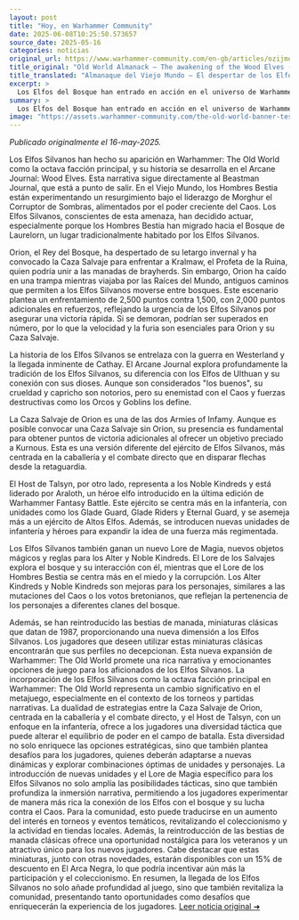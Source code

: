 ```yaml
---
layout: post
title: "Hoy, en Warhammer Community"
date: 2025-06-08T10:25:50.573657
source_date: 2025-05-16
categories: noticias
original_url: https://www.warhammer-community.com/en-gb/articles/ozijmoha/old-world-almanack-the-awakening-of-the-wood-elves/
title_original: "Old World Almanack – The awakening of the Wood Elves - Warhammer Community"
title_translated: "Almanaque del Viejo Mundo – El despertar de los Elfos del Bosque - Comunidad Warhammer"
excerpt: >
  Los Elfos del Bosque han entrado en acción en el universo de Warhammer: The Old World, convirtiéndose en la octava facción central en llegar. Con la amenaza de los Hombres Bestia al acecho, los espíritus del bosque han despertado para enfrentar el peligro. La historia sigue a Orion y su Cacería Salvaje mientras intentan derrotar a Kralmaw, el Profeta de la Ruina, en el Bosque de Laurelorn. La narrativa promete una batalla épica donde la rapidez y la furia de los Elfos del Bosque serán cruciales para asegurar una victoria rápida y evitar ser superados por las fuerzas del Caos. ¡Una emocionante expansión que conecta con los eventos en curso en el Viejo Mundo!
summary: >
  Los Elfos del Bosque han entrado en acción en el universo de Warhammer: The Old World, convirtiéndose en la octava facción central en llegar. Con la amenaza de los Hombres Bestia al acecho, los espíritus del bosque han despertado para enfrentar el peligro. La historia sigue a Orion y su Cacería Salvaje mientras intentan derrotar a Kralmaw, el Profeta de la Ruina, en el Bosque de Laurelorn. La narrativa promete una batalla épica donde la rapidez y la furia de los Elfos del Bosque serán cruciales para asegurar una victoria rápida y evitar ser superados por las fuerzas del Caos. ¡Una emocionante expansión que conecta con los eventos en curso en el Viejo Mundo!
image: "https://assets.warhammer-community.com/the-old-world-banner-test.jpg"
---
```


*Publicado originalmente el 16-may-2025.*

Los Elfos Silvanos han hecho su aparición en Warhammer: The Old World como la octava facción principal, y su historia se desarrolla en el Arcane Journal: Wood Elves. Esta narrativa sigue directamente al Beastman Journal, que está a punto de salir. En el Viejo Mundo, los Hombres Bestia están experimentando un resurgimiento bajo el liderazgo de Morghur el Corruptor de Sombras, alimentados por el poder creciente del Caos. Los Elfos Silvanos, conscientes de esta amenaza, han decidido actuar, especialmente porque los Hombres Bestia han migrado hacia el Bosque de Laurelorn, un lugar tradicionalmente habitado por los Elfos Silvanos.

Orion, el Rey del Bosque, ha despertado de su letargo invernal y ha convocado la Caza Salvaje para enfrentar a Kralmaw, el Profeta de la Ruina, quien podría unir a las manadas de brayherds. Sin embargo, Orion ha caído en una trampa mientras viajaba por las Raíces del Mundo, antiguos caminos que permiten a los Elfos Silvanos moverse entre bosques. Este escenario plantea un enfrentamiento de 2,500 puntos contra 1,500, con 2,000 puntos adicionales en refuerzos, reflejando la urgencia de los Elfos Silvanos por asegurar una victoria rápida. Si se demoran, podrían ser superados en número, por lo que la velocidad y la furia son esenciales para Orion y su Caza Salvaje.

La historia de los Elfos Silvanos se entrelaza con la guerra en Westerland y la llegada inminente de Cathay. El Arcane Journal explora profundamente la tradición de los Elfos Silvanos, su diferencia con los Elfos de Ulthuan y su conexión con sus dioses. Aunque son considerados "los buenos", su crueldad y capricho son notorios, pero su enemistad con el Caos y fuerzas destructivas como los Orcos y Goblins los define.

La Caza Salvaje de Orion es una de las dos Armies of Infamy. Aunque es posible convocar una Caza Salvaje sin Orion, su presencia es fundamental para obtener puntos de victoria adicionales al ofrecer un objetivo preciado a Kurnous. Esta es una versión diferente del ejército de Elfos Silvanos, más centrada en la caballería y el combate directo que en disparar flechas desde la retaguardia.

El Host de Talsyn, por otro lado, representa a los Noble Kindreds y está liderado por Araloth, un héroe elfo introducido en la última edición de Warhammer Fantasy Battle. Este ejército se centra más en la infantería, con unidades como los Glade Guard, Glade Riders y Eternal Guard, y se asemeja más a un ejército de Altos Elfos. Además, se introducen nuevas unidades de infantería y héroes para expandir la idea de una fuerza más regimentada.

Los Elfos Silvanos también ganan un nuevo Lore de Magia, nuevos objetos mágicos y reglas para los Alter y Noble Kindreds. El Lore de los Salvajes explora el bosque y su interacción con él, mientras que el Lore de los Hombres Bestia se centra más en el miedo y la corrupción. Los Alter Kindreds y Noble Kindreds son mejoras para los personajes, similares a las mutaciones del Caos o los votos bretonianos, que reflejan la pertenencia de los personajes a diferentes clanes del bosque.

Además, se han reintroducido las bestias de manada, miniaturas clásicas que datan de 1987, proporcionando una nueva dimensión a los Elfos Silvanos. Los jugadores que deseen utilizar estas miniaturas clásicas encontrarán que sus perfiles no decepcionan. Esta nueva expansión de Warhammer: The Old World promete una rica narrativa y emocionantes opciones de juego para los aficionados de los Elfos Silvanos.
La incorporación de los Elfos Silvanos como la octava facción principal en Warhammer: The Old World representa un cambio significativo en el metajuego, especialmente en el contexto de los torneos y partidas narrativas. La dualidad de estrategias entre la Caza Salvaje de Orion, centrada en la caballería y el combate directo, y el Host de Talsyn, con un enfoque en la infantería, ofrece a los jugadores una diversidad táctica que puede alterar el equilibrio de poder en el campo de batalla. Esta diversidad no solo enriquece las opciones estratégicas, sino que también plantea desafíos para los jugadores, quienes deberán adaptarse a nuevas dinámicas y explorar combinaciones óptimas de unidades y personajes. La introducción de nuevas unidades y el Lore de Magia específico para los Elfos Silvanos no solo amplía las posibilidades tácticas, sino que también profundiza la inmersión narrativa, permitiendo a los jugadores experimentar de manera más rica la conexión de los Elfos con el bosque y su lucha contra el Caos. Para la comunidad, esto puede traducirse en un aumento del interés en torneos y eventos temáticos, revitalizando el coleccionismo y la actividad en tiendas locales. Además, la reintroducción de las bestias de manada clásicas ofrece una oportunidad nostálgica para los veteranos y un atractivo único para los nuevos jugadores. Cabe destacar que estas miniaturas, junto con otras novedades, estarán disponibles con un 15% de descuento en El Arca Negra, lo que podría incentivar aún más la participación y el coleccionismo. En resumen, la llegada de los Elfos Silvanos no solo añade profundidad al juego, sino que también revitaliza la comunidad, presentando tanto oportunidades como desafíos que enriquecerán la experiencia de los jugadores.
[Leer noticia original ➜](https://www.warhammer-community.com/en-gb/articles/ozijmoha/old-world-almanack-the-awakening-of-the-wood-elves/)
